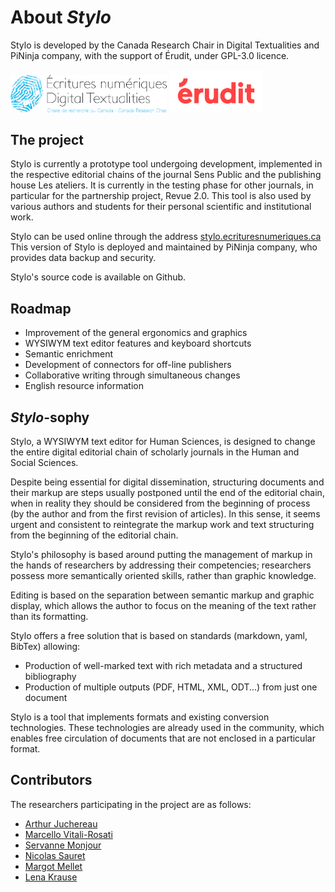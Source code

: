# About *Stylo*

Stylo is developed by the Canada Research Chair in Digital Textualities
and PiNinja company, with the support of Érudit, under GPL-3.0 licence.

<img src="uploads/images/logo-crc-ecrinum.png" alt="logoErudit" class="img-responsive img-thumbnail" style="max-width:250px">

<img src="uploads/images/erudit-logotype-rouge.png" alt="logoErudit" class="img-responsive img-thumbnail" style="max-width:150px">

## The project

Stylo is currently a prototype tool undergoing development, implemented
in the respective editorial chains of the journal Sens Public and the
publishing house Les ateliers. It is currently in the testing phase for
other journals, in particular for the partnership project, Revue 2.0.
This tool is also used by various authors and students for their
personal scientific and institutional work.

Stylo can be used online through the address
[stylo.ecrituresnumeriques.ca](https://stylo.ecrituresnumeriques.ca) This version of Stylo is
deployed and maintained by PiNinja company, who provides data backup and
security.

Stylo\'s source code is available on Github.

## Roadmap

-   Improvement of the general ergonomics and graphics
-   WYSIWYM text editor features and keyboard shortcuts
-   Semantic enrichment
-   Development of connectors for off-line publishers
-   Collaborative writing through simultaneous changes
-   English resource information

## *Stylo*-sophy

Stylo, a WYSIWYM text editor for Human Sciences, is designed to change
the entire digital editorial chain of scholarly journals in the Human
and Social Sciences.

Despite being essential for digital dissemination, structuring documents
and their markup are steps usually postponed until the end of the
editorial chain, when in reality they should be considered from the
beginning of process (by the author and from the first revision of
articles). In this sense, it seems urgent and consistent to reintegrate
the markup work and text structuring from the beginning of the editorial
chain.

Stylo\'s philosophy is based around putting the management of markup in
the hands of researchers by addressing their competencies; researchers
possess more semantically oriented skills, rather than graphic
knowledge.

Editing is based on the separation between semantic markup and graphic
display, which allows the author to focus on the meaning of the text
rather than its formatting.

Stylo offers a free solution that is based on standards (markdown, yaml,
BibTex) allowing:

-   Production of well-marked text with rich metadata and a structured
    bibliography
-   Production of multiple outputs (PDF, HTML, XML, ODT\...) from just
    one document

Stylo is a tool that implements formats and existing conversion
technologies. These technologies are already used in the community,
which enables free circulation of documents that are not enclosed in a
particular format.

## Contributors

The researchers participating in the project are as follows:
- [Arthur Juchereau](https://ecrituresnumeriques.ca/en/Equipe/Arthur-Juchereau)
- [Marcello Vitali-Rosati](https://ecrituresnumeriques.ca/en/Equipe/Marcello-Vitali-Rosati-)
- [Servanne Monjour](https://ecrituresnumeriques.ca/en/Equipe/Servanne-Monjour-)
- [Nicolas Sauret](https://ecrituresnumeriques.ca/en/Equipe/Nicolas-Sauret)
- [Margot Mellet](https://ecrituresnumeriques.ca/en/Equipe/Margot-Mellet)
- [Lena Krause](https://ecrituresnumeriques.ca/en/Equipe/Lena-Krause)

